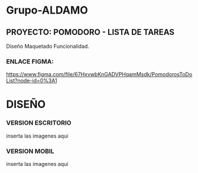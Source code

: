 # Grupo-ALDAMO

## PROYECTO: POMODORO - LISTA DE TAREAS

Diseño
Maquetado 
Funcionalidad.

### ENLACE FIGMA:
https://www.figma.com/file/67HxvwbKnGADVPHqamMsdk/PomodorosToDoList?node-id=0%3A1


#
# DISEÑO

### VERSION ESCRITORIO
inserta las imagenes aqui

### VERSION MOBIL
inserta las imagenes aqui
